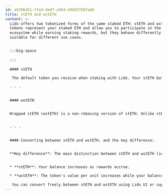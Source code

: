 ```yaml
---
id: a9396d51-ffed-4e07-a364-d46927687adb
title: stETH and wstETH
content: >-
  Lido offers two tokenized forms of the same staked ETH: stETH and wstETH. Both
  tokens represent your staked ETH and allow you to participate in the Ethereum
  ecosystem while earning staking rewards, but they behave differently and are
  suitable for different use cases.


  :::big-space
  
  :::
  
  #### stETH

   The default token you receive when staking with Lido. Your stETH balance updates daily to reflect earned rewards, so your holdings potentially grow automatically over time. You can use stETH within various applications, and its balance adjusts without any manual action on your part. Because stETH grows in quantity, it’s useful in applications that support rebasing tokens,  where the balance can change automatically. However, some DeFi protocols don’t support this type of token behavior.

  - - -


  #### wstETH


  Wrapped stETH (wstETH) is a non-rebasing version of stETH. Unlike stETH, the balance of wstETH remains fixed; instead, the value per unit increases to reflect earned rewards. This wrapping process effectively locks the staking growth into the token’s price rather than its quantity, making wstETH ideal for protocols or scenarios where a constant token balance is required. wstETH is better suited for DeFi protocols that require fixed-balance tokens, for example, lending platforms, vaults, or smart contracts that don’t handle rebasing.


  - - -


  #### Converting between stETH and wstETH, and the key difference:


  **Key difference**: The main distinction between stETH and wstETH lies in how they handle rewards:


  * **stETH**: Your balance increases as rewards accrue.

  * **wstETH**: The token's value per unit increases while your balance stays the same.

   You can convert freely between stETH and wstETH using Lido UI or supported DeFi apps. Both tokens represent the same staking position, but they differ in how that position is tracked over time (balance vs. value).
---
```

